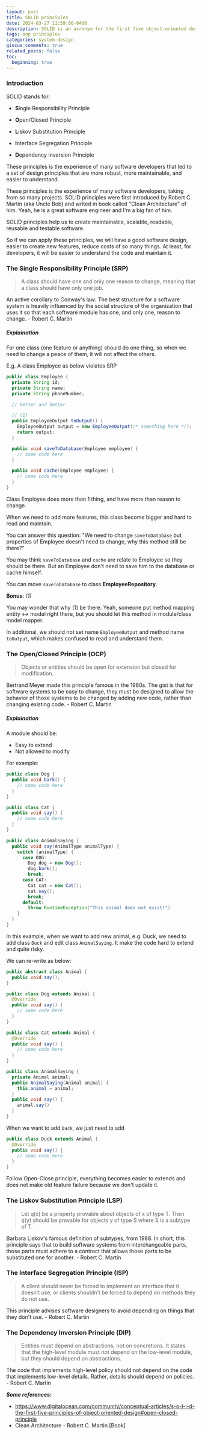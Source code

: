 ```yaml
---
layout: post
title: SOLID principles
date: 2024-03-27 11:59:00-0400
description: SOLID is an acronym for the first five object-oriented design principles by Robert C. Martin
tags: oop principles
categories: system-design
giscus_comments: true
related_posts: false
toc:
  beginning: true
---
```


### Introduction

SOLID stands for:

- **S**ingle Responsibility Principle

- **O**pen/Closed Principle

- **L**iskov Substitution Principle

- **I**nterface Segregation Principle

- **D**ependency Inversion Principle

These principles is the experience of many software developers that led to a set of design principles that are more robust, more maintainable, and easier to understand.

These principles is the experience of many software developers, taking from so many projects. SOLID principles were first introduced by Robert C. Martin (aka Uncle Bob) and writed in book called "Clean Architecture" of him. Yeah, he is a great software engineer and I'm a big fan of him.

SOLID principles help us to create maintainable, scalable, readable, reusable and testable software.

So if we can apply these principles, we will have a good software design, easier to create new features, reduce costs of so many things. At least, for developers, it will be easier to understand the code and maintain it.

### The Single Responsibility Principle (SRP)

> A class should have one and only one reason to change, meaning that a class should have only one job.

An active corollary to Conway's law: The best structure for a software system is heavily influenced by the social structure of the organization that uses it so that each software module has one, and only one, reason to change. - Robert C. Martin

##### Explaination

For one class (one feature or anything) should do one thing, so when we need to change a peace of them, it will not affect the others.

E.g. A class Employee as below violates SRP

```java
public class Employee {
  private String id;
  private String name;
  private String phoneNumber;

  // Getter and Setter

  // (1)
  public EmployeeOutput toOutput() {
    EmployeeOutput output = new EmployeeOutput(/* something here */);
    return output;
  }

  public void saveToDatabase(Employee employee) {
    // some code here
  }

  public void cache(Employee employee) {
    // some code here
  }
}
```

Class Employee does more than 1 thing, and have more than reason to change.

When we need to add more features, this class become bigger and hard to read and maintain.

You can answer this question: "We need to change `saveToDatabase` but properties of Employee doesn't need to change, why this method still be there?"

You may think `saveToDatabase` and `cache` are relate to Employee so they should be there. But an Employee don't need to save him to the database or cache himself.

You can move `saveToDatabase` to class **EmployeeRepository**.

**Bonus**: _(1)_

You may wonder that why (1) be there. Yeah, someone put method mapping entity <-> model right there, but you should let this method in module/class model mapper.

In additional, we should not set name `EmployeeOutput` and method name `toOutput`, which makes confused to read and understand them.

### The Open/Closed Principle (OCP)

> Objects or entities should be open for extension but closed for modification.

Bertrand Meyer made this principle famous in the 1980s. The gist is that for software systems to be easy to change, they must be designed to allow the behavior of those systems to be changed by adding new code, rather than changing existing code. - Robert C. Martin

##### Explaination

A module should be:

- Easy to extend
- Not allowed to modify

For example:

```java
public class Dog {
  public void bark() {
    // some code here
  }
}

public class Cat {
  public void say() {
    // some code here
  }
}

public class AnimalSaying {
  public void say(AnimalType animalType) {
    switch (animalType) {
      case DOG:
        Dog dog = new Dog();
        dog.bark();
        break;
      case CAT:
        Cat cat = new Cat();
        cat.say();
        break;
      default:
        throw RuntimeException("This animal does not exist!")
    }
  }
}
```

In this example, when we want to add new animal, e.g. Duck, we need to add class `Duck` and edit class `AnimalSaying`. It make the code hard to extend and quite risky.

We can re-write as below:

```java
public abstract class Animal {
  public void say();
}

public class Dog extends Animal {
  @Override
  public void say() {
    // some code here
  }
}

public class Cat extends Animal {
  @Override
  public void say() {
    // some code here
  }
}

public class AnimalSaying {
  private Animal animal;
  public AnimalSaying(Animal animal) {
    this.animal = animal;
  }
  public void say() {
    animal.say()
  }
}
```

When we want to add `Duck`, we just need to add

```java
public class Duck extends Animal {
  @Override
  public void say() {
    // some code here
  }
}
```

Follow Open-Close principle, everything becomes easier to extends and does not make old feature failure because we don't update it.

### The Liskov Substitution Principle (LSP)

> Let q(x) be a property provable about objects of x of type T. Then q(y) should be provable for objects y of type S where S is a subtype of T.

Barbara Liskov's famous definition of subtypes, from 1988. In short, this principle says that to build software systems from interchangeable parts, those parts must adhere to a contract that allows those parts to be substituted one for another. - Robert C. Martin

### The Interface Segregation Principle (ISP)

> A client should never be forced to implement an interface that it doesn’t use, or clients shouldn’t be forced to depend on methods they do not use.

This principle advises software designers to avoid depending on things that they don't use. - Robert C. Martin

### The Dependency Inversion Principle (DIP)

> Entities must depend on abstractions, not on concretions. It states that the high-level module must not depend on the low-level module, but they should depend on abstractions.

The code that implements high-level policy should not depend on the code that implements low-level details. Rather, details should depend on policies. - Robert C. Martin

**_Some references:_**

- https://www.digitalocean.com/community/conceptual-articles/s-o-l-i-d-the-first-five-principles-of-object-oriented-design#open-closed-principle
- Clean Architecture - Robert C. Martin [Book]
